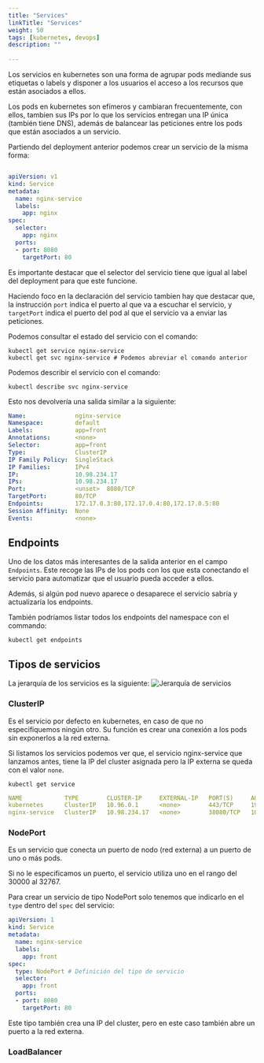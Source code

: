 ```yaml
---
title: "Services"
linkTitle: "Services"
weight: 50 
tags: [kubernetes, devops]
description: "" 
    
---
```


Los servicios en kubernetes son una forma de agrupar pods mediande sus etiquetas o labels y disponer a los usuarios
el acceso a los recursos que están asociados a ellos.

Los pods en kubernetes son efímeros y cambiaran frecuentemente, con ellos, tambien sus IPs por lo que los servicios entregan una IP
única (también tiene DNS), además de balancear las peticiones entre los pods que están asociados a un servicio.


Partiendo del deployment anterior podemos crear un servicio de la misma forma:
```yaml

apiVersion: v1
kind: Service
metadata:
  name: nginx-service
  labels:
    app: nginx
spec:
  selector:
	app: nginx
  ports:
  - port: 8080
	targetPort: 80
```

Es importante destacar que el selector del servicio tiene que igual al label del deployment para que este funcione.

Haciendo foco en la declaración del servicio tambien hay que destacar que, la instrucción `port` indica el puerto al que va a escuchar el servicio, y `targetPort` indica el puerto del pod al que el servicio va a enviar las peticiones.


Podemos consultar el estado del servicio con el comando:
```shell
kubectl get service nginx-service
kubectl get svc nginx-service # Podemos abreviar el comando anterior
```

Podemos describir el servicio con el comando:
```shell
kubectl describe svc nginx-service
```

Esto nos devolvería una salida similar a la siguiente:
```yaml
Name:              nginx-service
Namespace:         default
Labels:            app=front
Annotations:       <none>
Selector:          app=front
Type:              ClusterIP
IP Family Policy:  SingleStack
IP Families:       IPv4
IP:                10.98.234.17
IPs:               10.98.234.17
Port:              <unset>  8080/TCP
TargetPort:        80/TCP
Endpoints:         172.17.0.3:80,172.17.0.4:80,172.17.0.5:80
Session Affinity:  None
Events:            <none>
```

## Endpoints
Uno de los datos más interesantes de la salida anterior en el campo `Endpoints`. Este recoge las IPs de los pods con los que esta conectando el servicio para automatizar que el usuario pueda acceder a ellos.

Además, si algún pod nuevo aparece o desaparece el servicio sabría y actualizaría los endpoints.

También podríamos listar todos los endpoints del namespace con el commando:
```shell
kubectl get endpoints
```


## Tipos de servicios

La jerarquía de los servicios es la siguiente:
![Jerarquía de servicios](/docs/contenedores/kubernetes/services.drawio.svg)


###	ClusterIP
Es el servicio por defecto en kubernetes, en caso de que no especifiquemos ningún otro. Su función es crear una conexión a los pods sin exponerlos a la red externa.

Si listamos los servicios podemos ver que, el servicio nginx-service que lanzamos antes, tiene la IP del cluster asignada pero la IP externa se queda con el valor `none`.
```shell
kubectl get service                                                       
```
```yaml
NAME            TYPE        CLUSTER-IP     EXTERNAL-IP   PORT(S)     AGE
kubernetes      ClusterIP   10.96.0.1      <none>        443/TCP     19d
nginx-service   ClusterIP   10.98.234.17   <none>        38080/TCP   10h
```

### NodePort
Es un servicio que conecta un puerto de nodo (red externa) a un puerto de uno o más pods.

Si no le especificamos un puerto, el servicio utiliza uno en el rango del 30000 al 32767.

Para crear un servicio de tipo NodePort solo tenemos que indicarlo en el `type` dentro del `spec` del servicio:
```yaml
apiVersion: 1                                                                      
kind: Service
metadata:
  name: nginx-service
  labels:
    app: front
spec:
  type: NodePort # Definición del tipo de servicio
  selector:
    app: front
  ports:
  - port: 8080
    targetPort: 80
```

Este tipo también crea una IP del cluster, pero en este caso también abre un puerto a la red externa.

### LoadBalancer
